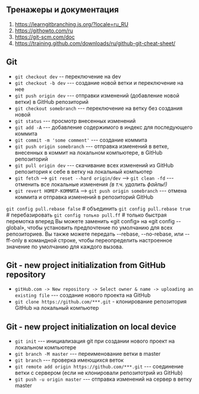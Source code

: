 ## Тренажеры и документация
1. https://learngitbranching.js.org/?locale=ru_RU
2. https://githowto.com/ru
3. https://git-scm.com/doc
4. https://training.github.com/downloads/ru/github-git-cheat-sheet/


## Git

- `git checkout dev` -- переключение на dev
- `git checkout -b dev` --- создание новой ветки и переключение на нее
- `git push origin dev` --- отправки изменений (добавление новой ветки) в GitHub репозиторий
- `git checkout somebranch` --- переключение на ветку без создания новой
- `git status` --- просмотр внесенных изменений
- `git add -A` --- добавление содержимого в индекс для последующего коммита
- `git commit -m 'some comment'` --- создание коммита
- `git push origin somebranch` --- отправка изменений в ветке, внесенных в коммит на локальном компьютере, в GitHub репозиторий
- `git pull origin dev` --- скачивание всех изменений из GitHub репозитория к себе в ветку на локальный компьютер
- `git fetch` --> `git reset --hard origin/dev` --> `git clean -fd` --- отменить все локальные изменения *(в т.ч. удалить файлы!)*
- `git revert НОМЕР-КОММИТА` --> `git push origin somebranch` --- отмена коммита и отправка изменений в репозиторий GitHub

`git config pull.rebase false` # объединить
`git config pull.rebase true` # перебазировать
`git config только pull.ff` # только быстрая перемотка вперед
Вы можете заменить «git config» на «git config --global», чтобы установить предпочтение по умолчанию для всех репозиториев.
Вы также можете передать --rebase, --no-rebase,
или --ff-only в командной строке, чтобы переопределить настроенное значение по умолчанию для каждого вызова.

## Git - new project initialization from GitHub repository

- `gitHub.com -> New repository -> Select owner & name -> uploading an existing file` --- создание нового проекта на GitHub
- `git clone https://github.com/***.git` - клонирование репозитория GitHub на локальный компьютер


## Git - new project initialization on local device

- `git init` --- инициализация git при создании нового проект на локальном компьютере
- `git branch -M master` --- переименование ветки в master
- `git branch` --- проверка имеющихся веток
- `git remote add origin https://github.com/***.git` --- соединение ветки с сервером (если не клонировали репозитотрий из GitHub)
- `git push -u origin master` --- отправка изменений на сервер в ветку master
